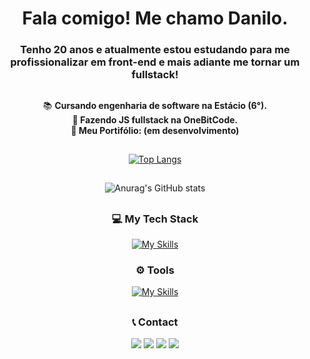 <h1 align="center">Fala comigo! Me chamo Danilo.</h1>
<h3 align="center">Tenho 20 anos e atualmente estou estudando para me profissionalizar em front-end e mais adiante me tornar um fullstack!</h3>

<div align="center"> 
 
 ##

📚 **Cursando engenharia de software na Estácio (6°). <br>
📑 Fazendo JS fullstack na OneBitCode.  <br>
💜 Meu Portifólio: (em desenvolvimento)**

##

[![Top Langs](https://github-readme-stats.vercel.app/api/top-langs/?username=DaniloRds&layout=pie)](https://github.com/DaniloRds/github-readme-stats)

##

![Anurag's GitHub stats](https://github-readme-stats.vercel.app/api?username=DaniloRds&show_icons=true&theme=radical)

##

<h3>💻 My Tech Stack</h3>

[![My Skills](https://skillicons.dev/icons?i=html,css,js,lua,mysql)](https://skillicons.dev)

<h3>⚙ Tools</h3>

[![My Skills](https://skillicons.dev/icons?i=windows,vscode,ps,notion,github,figma,azure)](https://skillicons.dev)

##
<h3>📞 Contact</h3>
<a href="https://www.instagram.com/danilao.dev/" target="_blank"><img src="https://img.shields.io/badge/-Instagram-%23E4405F?style=for-the-badge&logo=instagram&logoColor=white" target="_blank"></a>
<a href="https://discord.gg/pbT5wVp8e9" target="_blank"><img src="https://img.shields.io/badge/Discord-7289DA?style=for-the-badge&logo=discord&logoColor=white" target="_blank"></a> 
<a href = "mailto:danilorochads4@gmail.com"><img src="https://img.shields.io/badge/-Gmail-%23333?style=for-the-badge&logo=gmail&logoColor=white" target="_blank"></a>
<a href="https://www.linkedin.com/in/danilo-rocha-79ba67248/" target="_blank"><img src="https://img.shields.io/badge/-LinkedIn-%230077B5?style=for-the-badge&logo=linkedin&logoColor=white" target="_blank"></a>  
</div>
